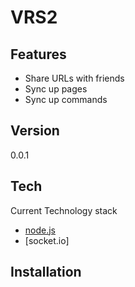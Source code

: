 VRS2
=========
Features
--
* Share URLs with friends
* Sync up pages 
* Sync up commands

Version
----
0.0.1

Tech
-----------
Current Technology stack
* [node.js]
* [socket.io]

Installation
--------------
[Foundation]:http://foundatio.zurb.com
[leaflet.js]:http://leaflet.js
[angular.js]:www.angularjs.com
[node.js]:http://nodejs.org
[jQuery]:http://jquery.com
[jQuery]:http://www.socket.io

